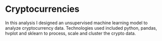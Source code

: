 # Cryptocurrencies
In this analysis I designed an unsupervised machine learning model to analyze cryptocurrency data. Technologies used included python, pandas, hvplot and sklearn to process, scale and cluster the crypto data.
